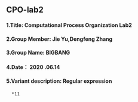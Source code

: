 CPO-lab2
----

#### 1.Title: Computational Process Organization Lab2

#### 2.Group Member: Jie Yu,Dengfeng Zhang

#### 3.Group Name: BIGBANG

#### 4.Date： 2020 .06.14

#### 5.Variant description: Regular expression
      *11

